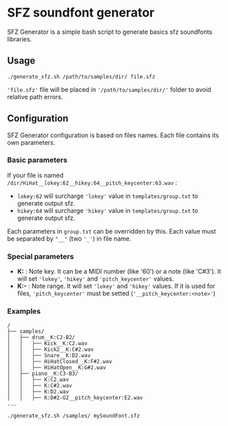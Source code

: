 SFZ soundfont generator
===========================

SFZ Generator is a simple bash script to generate basics sfz soundfonts libraries.

## Usage
    ./generate_sfz.sh /path/to/samples/dir/ file.sfz

`'file.sfz'` file will be placed in `'/path/to/samples/dir/'` folder to avoid relative path errors.

## Configuration
SFZ Generator configuration is based on files names.
Each file contains its own parameters.

### Basic parameters
If your file is named `/dir/HiHat__lokey:62__hikey:64__pitch_keycenter:63.wav` :
- `lokey:62` will surcharge `'lokey'` value in `templates/group.txt` to generate output sfz.
- `hikey:64` will surcharge `'hikey'` value in `templates/group.txt` to generate output sfz.

Each parameters in `group.txt` can be overridden by this. Each value must be separated by `"__"` (two `'_'`) in file name.

### Special parameters
* **K:<note>** : Note key. It can be a MIDI number (like '60') or a note (like 'C#3'). It will set `'lokey'`, `'hikey'` and `'pitch_keycenter'` values.
* **K:<note>-<note>** : Note range. It will set `'lokey'` and `'hikey'` values. If it is used for files, `'pitch_keycenter'` must be setted (`'__pitch_keycenter:<note>'`)

### Examples
```
/
├── samples/
│   ├── drum__K:C2-B2/
│   │   ├── Kick__K:C2.wav
│   │   ├── Kick2__K:C#2.wav
│   │   ├── Snare__K:D2.wav
│   │   ├── HiHatClosed__K:F#2.wav
│   │   ├── HiHatOpen__K:G#2.wav
│   ├── piano__K:C3-B3/
│   │   ├── K:C2.wav
│   │   ├── K:C#2.wav
│   │   ├── K:D2.wav
│   │   ├── K:D#2-G2__pitch_keycenter:E2.wav
...
```
`./generate_sfz.sh /samples/ mySoundFont.sfz`

